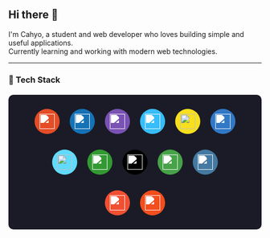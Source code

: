 ## Hi there 👋

I'm Cahyo, a student and web developer who loves building simple and useful applications.  
Currently learning and working with modern web technologies.

---

### 🎨 Tech Stack

<div align="center" style="background: #1a1b26; padding: 20px; border-radius: 10px; margin: 20px 0;">
  <!-- Row 1: Frontend -->
  <div style="margin-bottom: 15px;">
    <div style="display: inline-block; margin: 8px;">
      <div style="background: #E44D26; width: 50px; height: 50px; border-radius: 50%; display: flex; align-items: center; justify-content: center;">
        <img src="https://cdn.jsdelivr.net/gh/devicons/devicon/icons/html5/html5-original.svg" width="30" style="filter: brightness(0) invert(1);" />
      </div>
    </div>
    <div style="display: inline-block; margin: 8px;">
      <div style="background: #1572B6; width: 50px; height: 50px; border-radius: 50%; display: flex; align-items: center; justify-content: center;">
        <img src="https://cdn.jsdelivr.net/gh/devicons/devicon/icons/css3/css3-original.svg" width="30" style="filter: brightness(0) invert(1);" />
      </div>
    </div>
    <div style="display: inline-block; margin: 8px;">
      <div style="background: #7952B3; width: 50px; height: 50px; border-radius: 50%; display: flex; align-items: center; justify-content: center;">
        <img src="https://cdn.jsdelivr.net/gh/devicons/devicon/icons/bootstrap/bootstrap-original.svg" width="30" style="filter: brightness(0) invert(1);" />
      </div>
    </div>
    <div style="display: inline-block; margin: 8px;">
      <div style="background: #38BDF8; width: 50px; height: 50px; border-radius: 50%; display: flex; align-items: center; justify-content: center;">
        <img src="https://cdn.jsdelivr.net/gh/devicons/devicon/icons/tailwindcss/tailwindcss-plain.svg" width="30" style="filter: brightness(0) invert(1);" />
      </div>
    </div>
    <div style="display: inline-block; margin: 8px;">
      <div style="background: #F7DF1E; width: 50px; height: 50px; border-radius: 50%; display: flex; align-items: center; justify-content: center;">
        <img src="https://cdn.jsdelivr.net/gh/devicons/devicon/icons/javascript/javascript-original.svg" width="30" />
      </div>
    </div>
    <div style="display: inline-block; margin: 8px;">
      <div style="background: #3178C6; width: 50px; height: 50px; border-radius: 50%; display: flex; align-items: center; justify-content: center;">
        <img src="https://cdn.jsdelivr.net/gh/devicons/devicon/icons/typescript/typescript-original.svg" width="30" style="filter: brightness(0) invert(1);" />
      </div>
    </div>
  </div>

  <!-- Row 2: Frameworks -->
  <div style="margin-bottom: 15px;">
    <div style="display: inline-block; margin: 8px;">
      <div style="background: #61DAFB; width: 50px; height: 50px; border-radius: 50%; display: flex; align-items: center; justify-content: center;">
        <img src="https://cdn.jsdelivr.net/gh/devicons/devicon/icons/react/react-original.svg" width="30" />
      </div>
    </div>
    <div style="display: inline-block; margin: 8px;">
      <div style="background: #339933; width: 50px; height: 50px; border-radius: 50%; display: flex; align-items: center; justify-content: center;">
        <img src="https://cdn.jsdelivr.net/gh/devicons/devicon/icons/nodejs/nodejs-original.svg" width="30" style="filter: brightness(0) invert(1);" />
      </div>
    </div>
    <div style="display: inline-block; margin: 8px;">
      <div style="background: #000000; width: 50px; height: 50px; border-radius: 50%; display: flex; align-items: center; justify-content: center;">
        <img src="https://cdn.jsdelivr.net/gh/devicons/devicon/icons/nextjs/nextjs-original.svg" width="30" style="filter: brightness(0) invert(1);" />
      </div>
    </div>
    <div style="display: inline-block; margin: 8px;">
      <div style="background: #47A248; width: 50px; height: 50px; border-radius: 50%; display: flex; align-items: center; justify-content: center;">
        <img src="https://cdn.jsdelivr.net/gh/devicons/devicon/icons/mongodb/mongodb-original.svg" width="30" style="filter: brightness(0) invert(1);" />
      </div>
    </div>
    <div style="display: inline-block; margin: 8px;">
      <div style="background: #4479A1; width: 50px; height: 50px; border-radius: 50%; display: flex; align-items: center; justify-content: center;">
        <img src="https://cdn.jsdelivr.net/gh/devicons/devicon/icons/mysql/mysql-original.svg" width="30" style="filter: brightness(0) invert(1);" />
      </div>
    </div>
  </div>

  <!-- Row 3: Tools -->
  <div>
    <div style="display: inline-block; margin: 8px;">
      <div style="background: #F05032; width: 50px; height: 50px; border-radius: 50%; display: flex; align-items: center; justify-content: center;">
        <img src="https://cdn.jsdelivr.net/gh/devicons/devicon/icons/git/git-original.svg" width="30" style="filter: brightness(0) invert(1);" />
      </div>
    </div>
    <div style="display: inline-block; margin: 8px;">
      <div style="background: #F24E1E; width: 50px; height: 50px; border-radius: 50%; display: flex; align-items: center; justify-content: center;">
        <img src="https://cdn.jsdelivr.net/gh/devicons/devicon/icons/figma/figma-original.svg" width="30" style="filter: brightness(0) invert(1);" />
      </div>
    </div>
  </div>
</div>

